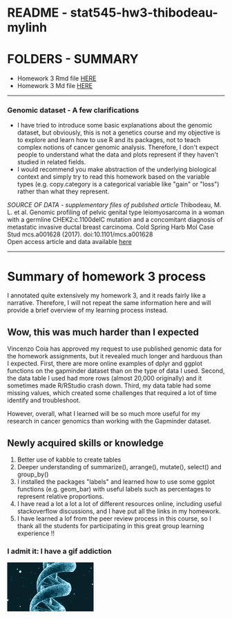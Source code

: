 # README - stat545-hw3-thibodeau-mylinh

# FOLDERS - SUMMARY 

- Homework 3 Rmd file [HERE](https://github.com/mylinhthibodeau/STAT545-HW-thibodeau-mylinh/blob/master/stat545-hw3-thibodeau-mylinh/stat545-hw03-thibodeau-mylinh.Rmd)
- Homework 3 Md file [HERE](https://github.com/mylinhthibodeau/STAT545-HW-thibodeau-mylinh/blob/master/stat545-hw3-thibodeau-mylinh/stat545-hw03-thibodeau-mylinh.md)

*** 

### Genomic dataset - A few clarifications

* I have tried to introduce some basic explanations about the genomic dataset, but obviously, this is not a genetics course and my objective is to explore and learn how to use R and its packages, not to teach complex notions of cancer genomic analysis. Therefore, I don't expect people to understand what the data and plots represent if they haven't studied in related fields. 
* I would recommend you make abstraction of the underlying biological context and simply try to read this homework based on the variable types (e.g. copy.category is a categorical variable like "gain" or "loss") rather than what they represent.

*SOURCE OF DATA - supplementary files of published article*
Thibodeau, M. L. et al. Genomic profiling of pelvic genital type leiomyosarcoma in a woman with a germline CHEK2:c.1100delC mutation and a concomitant diagnosis of metastatic invasive ductal breast carcinoma. Cold Spring Harb Mol Case Stud mcs.a001628 (2017). doi:10.1101/mcs.a001628  
Open access article and data available [here](http://molecularcasestudies.cshlp.org/content/3/5/a001628.long)  

***

# Summary of homework 3 process  

I annotated quite extensively my homework 3, and it reads fairly like a narrative. Therefore, I will not repeat the same information here and will provide a brief overview of my learning process instead.


## Wow, this was much harder than I expected

Vincenzo Coia has approved my request to use published genomic data for the homework assignments, but it revealed much longer and harduous than I expected. First, there are more online examples of dplyr and ggplot functions on the gapminder dataset than on the type of data I used. Second, the data table I used had more rows (almost 20,000 originally) and it sometimes made R/RStudio crash down. Third, my data table had some missing values, which created some challenges that required a lot of time identify and troubleshoot. 

However, overall, what I learned will be so much more useful for my research in cancer genomics than working with the Gapminder dataset. 

## Newly acquired skills or knowledge

1. Better use of kabble to create tables
2. Deeper understanding of summarize(), arrange(), mutate(), select() and group_by()
3. I installed the packages "labels" and learned how to use some ggplot functions (e.g. geom_bar) with useful labels such as percentages to represent relative proportions.
4. I have read a lot a lot a lot of different resources online, including useful stackoverflow discussions, and I have put all the links in my homework.
5. I have learned a lof from the peer review process in this course, so I thank all the students for participating in this great group learning experience !!

### I admit it: I have a gif addiction

![dna](/scratch-space/200w_d.gif)  
